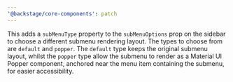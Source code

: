 ```yaml
---
'@backstage/core-components': patch
---
```


This adds a `subMenuType` property to the `subMenuOptions` prop on the sidebar to choose a different submenu rendering layout. The types to choose from are `default` and `popper`. The `default` type keeps the original submenu layout, whilst the `popper` type allow the submenu to render as a Material UI Popper component, anchored near the menu item containing the submenu, for easier accessibility.

